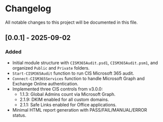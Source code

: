 
# Changelog

All notable changes to this project will be documented in this file.

## [0.0.1] - 2025-09-02
### Added
- Initial module structure with `CISM365Audit.psd1`, `CISM365Audit.psm1`, and organized `Public` and `Private` folders.
- `Start-CISM365Audit` function to run CIS Microsoft 365 audit.
- `Connect-CISM365Services` function to handle Microsoft Graph and Exchange Online authentication.
- Implemented three CIS controls from v3.0.0:
  - 1.1.3: Global Admins count via Microsoft Graph.
  - 2.1.9: DKIM enabled for all custom domains.
  - 2.1.1: Safe Links enabled for Office applications.
- Minimal HTML report generation with PASS/FAIL/MANUAL/ERROR status.
